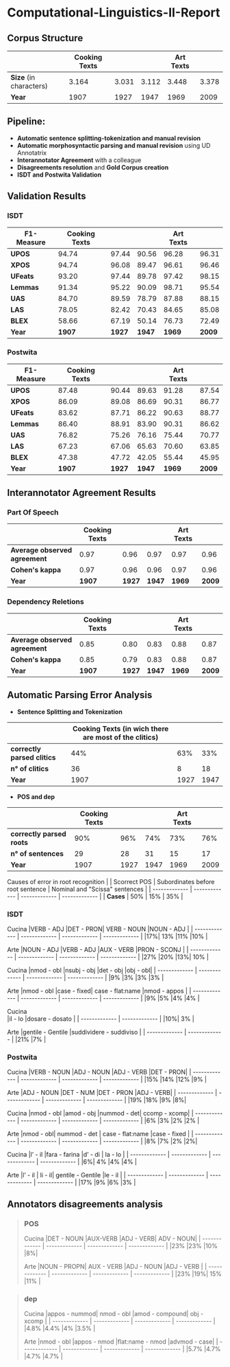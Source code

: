 # Computational-Linguistics-II-Report

## Corpus Structure

|  | Cooking Texts |  |  | Art Texts |  |
| ------------- | ------------- | ------------- | ------------- | ------------- | ------------- |
| **Size** (in characters) | 3.164  | 3.031  | 3.112  | 3.448 | 3.378  |
| **Year**  | 1907  | 1927  | 1947  | 1969  | 2009  |


## Pipeline:
- **Automatic sentence splitting-tokenization and manual revision**
- **Automatic morphosyntactic parsing and manual revision** using UD Annotatrix
- **Interannotator Agreement** with a colleague
- **Disagreements resolution** and **Gold Corpus creation**
- **ISDT and Postwita Validation**

## Validation Results

### ISDT
| F1-Measure | Cooking Texts |  |  | Art Texts |  |
| ------------- | ------------- | ------------- | ------------- | ------------- | ------------- |
| **UPOS** | 94.74  | 97.44  | 90.56  | 96.28 | 96.31  |
| **XPOS**  | 94.74  | 96.08 | 89.47  | 96.61  | 96.46  |
| **UFeats**  | 93.20 |97.44 |89.78   | 97.42| 98.15  |
| **Lemmas**  | 91.34 |95.22 |90.09  | 98.71| 95.54   |
| **UAS**  | 84.70 |89.59 |78.79  | 87.88 |88.15  |
| **LAS**  | 78.05| 82.42 |70.43 | 84.65 | 85.08  |
| **BLEX**  | 58.66 |67.19 |50.14  |76.73 |72.49 |
| **Year**  | **1907**  | **1927**  | **1947**  | **1969**  | **2009**  |
### Postwita
| F1-Measure | Cooking Texts |  |  | Art Texts |  |
| ------------- | ------------- | ------------- | ------------- | ------------- | ------------- |
| **UPOS** | 87.48 |90.44 |89.63  | 91.28 |87.54  |
| **XPOS**  | 86.09| 89.08| 86.69   | 90.31 |86.77  |
| **UFeats**  | 83.62| 87.71 |86.22 | 90.63 |88.77 |
| **Lemmas**  | 86.40 |88.91 |83.90 | 90.31 |86.62 |
| **UAS**  | 76.82 |75.26 |76.16 |75.44 |70.77 |
| **LAS**  | 67.23| 67.06| 65.63 | 70.60 |63.85 |
| **BLEX**  | 47.38 |47.72 |42.05 |55.44 |45.95 |
| **Year**  | **1907**  | **1927**  | **1947**  | **1969**  | **2009**  |
## Interannotator Agreement Results

### Part Of Speech
|  | Cooking Texts |  |  | Art Texts |  |
| ------------- | ------------- | ------------- | ------------- | ------------- | ------------- |
| **Average observed agreement** | 0.97  | 0.96  | 0.97  | 0.97 | 0.96  |
| **Cohen's kappa**  | 0.97  | 0.96  | 0.96  | 0.97  | 0.96  |
| **Year**  | **1907**  | **1927**  | **1947**  | **1969**  | **2009**  |

### Dependency Reletions
|  | Cooking Texts |  |  | Art Texts |  |
| ------------- | ------------- | ------------- | ------------- | ------------- | ------------- |
| **Average observed agreement** | 0.85  | 0.80  | 0.83  | 0.88  | 0.87  |
| **Cohen's kappa**  | 0.85  | 0.79  | 0.83  | 0.88  | 0.87  |
| **Year**  | **1907**  | **1927**  | **1947**  | **1969**  | **2009**  |

## Automatic Parsing Error Analysis

- **Sentence Splitting and Tokenization**

|  | Cooking Texts (in wich there are most of the clitics) |  |  |
| ------------- | ------------- | ------------- | ------------- |
| **correctly parsed clitics** | 44%  | 63%  | 33%  |
| **n° of clitics**  | 36 | 8  | 18 |
| **Year**  | 1907  | 1927  | 1947  |

- **POS and dep**

|  | Cooking Texts |  |  | Art Texts |  |
| ------------- | ------------- | ------------- | ------------- | ------------- | ------------- |
| **correctly parsed roots** | 90% | 96%  |74%  | 73% | 76%  |
| **n° of sentences**  | 29  | 28  | 31  | 15  | 17  |
| **Year**  | 1907  | 1927  | 1947  | 1969  | 2009  |

Causes of error in root recognition
|  | Scorrect POS | Subordinates before root sentence | Nominal and "Scissa" sentences |
| ------------- | ------------- | ------------- | ------------- |
| **Cases** | 50%  | 15%  | 35%  |

### ISDT


Cucina 
|VERB - ADJ |DET - PRON| VERB - NOUN |NOUN - ADJ |
| ------------- | ------------- | ------------- | ------------- |
|17%| 13% |11% |10% |

Arte 
|NOUN - ADJ  |VERB - ADJ |AUX - VERB |PRON - SCONJ |
| ------------- | ------------- | ------------- | ------------- |
|27% |20% |13%| 10% |

Cucina
|nmod - obl |nsubj - obj |det - obj |obj - obl|
| ------------- | ------------- | ------------- | ------------- |
|9% |3% |3% |3% |

Arte 
|nmod - obl |case - fixed| case - flat:name |nmod - appos  |
| ------------- | ------------- | ------------- | ------------- |
|9% |5% |4% |4% |

Cucina  
|il - lo |dosare - dosato |
| ------------- | ------------- |
|10%| 3% |

Arte
|gentile - Gentile |suddividere - suddiviso |
| ------------- | ------------- |
|21% |7% |

### Postwita
Cucina
|VERB - NOUN |ADJ - NOUN |ADJ - VERB |DET - PRON|
| ------------- | ------------- | ------------- | ------------- |
|15% |14% |12% |9% |

Arte
|ADJ - NOUN |DET - NUM |DET - PRON |ADJ - VERB|
| ------------- | ------------- | ------------- | ------------- |
|19% |18% |9% |8%|

Cucina
|nmod - obl |amod - obj |nummod  - det|  ccomp - xcomp|
| ------------- | ------------- | ------------- | ------------- |
|6% |3% |2% |2% |

Arte 
|nmod - obl| nummod - det | case - flat:name |case - fixed |
| ------------- | ------------- | ------------- | ------------- |
|8% |7% |2% |2%|

Cucina
|l’ - il |fara - farina |d’ - di | la - lo |
| ------------- | ------------- | ------------- | ------------- |
|6%| 4% |4% |4% |

Arte
|l’ - il | li - il| gentile - Gentile |le - il |
| ------------- | ------------- | ------------- | ------------- |
|17% |9% |6% |3% |


## Annotators disagreements analysis
> ### POS
> Cucina
> |DET - NOUN |AUX-VERB |ADJ - VERB| ADV - NOUN|
> | ------------- | ------------- | ------------- | ------------- |
> |23% |23% |10% |8%|
> 
> Arte
> |NOUN - PROPN| AUX - VERB |ADJ - NOUN |ADJ - VERB |
> | ------------- | ------------- | ------------- | ------------- |
> |23% |19%| 15% |11% |

> ### dep
> Cucina
> |appos - nummod| nmod - obl |amod - compound| obj - xcomp |
> | ------------- | ------------- | ------------- | ------------- |
> |4.8% |4.4% |4% |3.5% |
> 
> Arte
> |nmod - obl |appos - nmod |flat:name - nmod |advmod - case|
> | ------------- | ------------- | ------------- | ------------- |
> |5.7% |4.7% |4.7% |4.7% |

